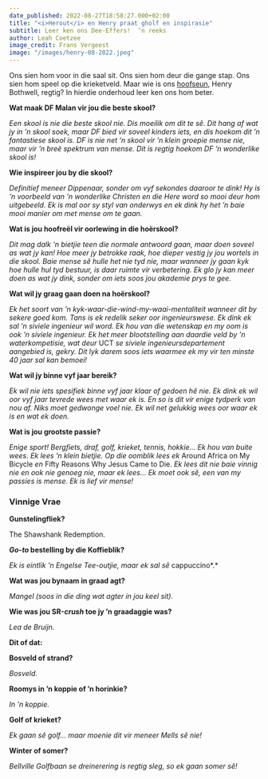 ```yaml
---
date_published: 2022-08-27T18:58:27.000+02:00
title: "<i>Herout</i> en Henry praat gholf en inspirasie"
subtitle: Leer ken ons Dee-Effers!  ’n reeks
author: Leah Coetzee
image_credit: Frans Vergeest
image: "/images/henry-08-2022.jpeg"
---
```


Ons sien hom voor in die saal sit. Ons sien hom deur die gange stap. Ons sien hom speel op die krieketveld. Maar wie is ons [hoofseun](/artikel/hoofleiers-sien-uit-na-2022-en-ontvangs-van-nuwe-graadagts "Hoofleiers sien uit na 2022 en ontvangs van nuwe graadagts"), Henry Bothwell, regtig? In hierdie onderhoud leer ken ons hom beter.

**Wat maak DF Malan vir jou die beste skool?**

_Een skool is nie die beste skool nie. Dis moeilik om dit te sê. Dit hang af wat jy in ’n skool soek, maar DF bied vir soveel kinders íets, en dis hoekom dit ’n fantastiese skool is. DF is nie net ’n skool vir ’n klein groepie mense nie, maar vir ’n breë spektrum van mense. Dit is regtig hoekom DF ’n wonderlike skool is!_

**Wie inspireer jou by die skool?**

_Definitief meneer Dippenaar, sonder om vyf sekondes daaroor te dink! Hy is ’n voorbeeld van ’n wonderlike Christen en die Here word so mooi deur hom uitgebeeld. Ek is mal oor sy styl van onderwys en ek dink hy het ’n baie mooi manier om met mense om te gaan._

**Wat is jou hoofreël vir oorlewing in die hoërskool?**

_Dit mag dalk ‘n bietjie teen die normale antwoord gaan, maar doen soveel as wat jy kan! Hoe meer jy betrokke raak, hoe dieper vestig jy jou wortels in die skool. Baie mense sê hulle het nie tyd nie, maar wanneer jy gaan kyk hoe hulle hul tyd bestuur, is daar ruimte vir verbetering. Ek glo jy kan meer doen as wat jy dink, sonder om iets soos jou akademie prys te gee._

**Wat wil jy graag gaan doen na hoërskool?**

_Ek het soort van ’n kyk-waar-die-wind-my-waai-mentaliteit wanneer dit by sekere goed kom. Tans is ek redelik seker oor ingenieurswese. Ek dink ek sal ’n siviele ingenieur wil word. Ek hou van die wetenskap en my oom is ook ’n siviele ingenieur. Ek het meer blootstelling aan daardie veld by ’n waterkompetisie, wat deur_ UCT _se siviele ingenieursdepartement aangebied is, gekry. Dit lyk darem soos iets waarmee ek my vir ten minste 40 jaar sal kan bemoei!_

**Wat wil jy binne vyf jaar bereik?**

_Ek wil nie iets spesifiek binne vyf jaar klaar of gedoen hê nie. Ek dink ek wil oor vyf jaar tevrede wees met waar ek is. En so is dit vir enige tydperk van nou af. Niks moet gedwonge voel nie. Ek wil net gelukkig wees oor waar ek is en wat ek doen._

**Wat is jou grootste passie?**

_Enige sport! Bergfiets, draf, golf, krieket, tennis, hokkie… Ek hou van buite wees. Ek lees ’n klein bietjie. Op die oomblik lees ek_ Around Africa on My Bicycle _en_ Fifty Reasons Why Jesus Came to Die. _Ek lees dit nie baie vinnig nie en ook nie genoeg nie, maar ek lees… Ek moet ook sê, een van my passies is mense. Ek is lief vir mense!_

### Vinnige Vrae

**Gunstelingfliek?**

The Shawshank Redemption.

**_Go-to_ bestelling by die Koffieblik?**

_Ek is eintlik ’n Engelse Tee-outjie, maar ek sal sê_ cappuccino*.*

**Wat was jou bynaam in graad agt?**

_Mangel (soos in die ding wat agter in jou keel sit)._

**Wie was jou SR-_crush_ toe jy ’n graadaggie was?**

_Lea de Bruijn._

**Dit of dat:**

**Bosveld of strand?**

_Bosveld._

**Roomys in ’n koppie of ’n horinkie?**

_In ’n koppie._

**Golf of krieket?**

_Ek gaan sê golf… maar moenie dit vir meneer Mells sê nie!_

**Winter of somer?**

_Bellville Golfbaan se dreinerering is regtig sleg, so ek gaan somer sê!_
